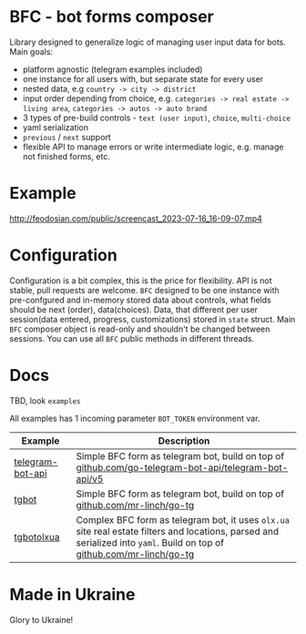 # BFC - bot forms composer

Library designed to generalize logic of managing user input data for bots.
Main goals:

- platform agnostic (telegram examples included)
- one instance for all users with, but separate state for every user
- nested data, e.g `country -> city -> district`
- input order depending from choice, e.g. `categories -> real estate -> living area`, `categories -> autos -> auto brand`
- 3 types of pre-build controls - `text (user input)`, `choice`, `multi-choice`
- yaml serialization
- `previous` / `next` support
- flexible API to manage errors or write intermediate logic, e.g. manage not finished forms, etc. 

# Example 

http://feodosian.com/public/screencast_2023-07-16_16-09-07.mp4 

# Configuration 

Configuration is a bit complex, this is the price for flexibility. API is not stable, pull requests are welcome.
`BFC` designed to be one instance with pre-confgured and in-memory stored data about controls, what fields should be next (order), data(choices).
Data, that different per user session(data entered, progress, customizations) stored in `state` struct.
Main `BFC` composer object is read-only and shouldn't be changed between sessions. You can use
all `BFC` public methods in different threads. 


# Docs 

TBD, look `examples`

All examples has 1 incoming parameter `BOT_TOKEN` environment var. 

| Example                                       | Description                                                                                                                                                                                                  | 
|-----------------------------------------------|--------------------------------------------------------------------------------------------------------------------------------------------------------------------------------------------------------------| 
| [telegram-bot-api](examples/telegram-bot-api) | Simple BFC form as telegram bot, build on top of [github.com/go-telegram-bot-api/telegram-bot-api/v5](https://github.com/go-telegram-bot-api/telegram-bot-api/v5)                                            |
| [tgbot](examples/tgbot)                       | Simple BFC form as telegram bot, build on top of [github.com/mr-linch/go-tg](https://github.com/mr-linch/go-tg)                                                                                              | 
| [tgbotolxua](examples/tgbotolxua)             | Complex BFC form as telegram bot, it uses `olx.ua` site real estate filters and locations, parsed and serialized into `yaml`. Build on top of [github.com/mr-linch/go-tg](https://github.com/mr-linch/go-tg) | 

# Made in Ukraine 

Glory to Ukraine! 





